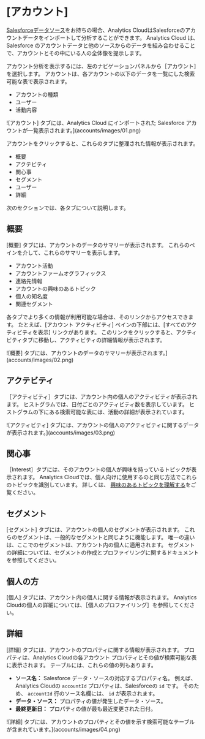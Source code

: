 # [アカウント]

[Salesforceデータソース](../individuals/adding-a-salesforce-data-source.md)をお持ちの場合、Analytics CloudはSalesforceのアカウントデータをインポートして分析することができます。 Analytics Cloud は、Salesforce のアカウントデータと他のソースからのデータを組み合わせることで、アカウントとその中にいる人の全体像を提示します。

アカウント分析を表示するには、左のナビゲーションパネルから［アカウント］を選択します。 アカウントは、各アカウントの以下のデータを一覧にした検索可能な表で表示されます。

-   アカウントの種類
-   ユーザー
-   活動内容

![アカウント] タブには、Analytics Cloud にインポートされた Salesforce アカウントが一覧表示されます。](accounts/images/01.png)

アカウントをクリックすると、これらのタブに整理された情報が表示されます。

-   概要
-   アクテビティ
-   関心事
-   セグメント
-   ユーザー
-   詳細

次のセクションでは、各タブについて説明します。

## 概要

[概要] タブには、アカウントのデータのサマリーが表示されます。 これらのペインを介して、これらのサマリーを表示します。

-   アカウント活動
-   アカウントファームオグラフィックス
-   連絡先情報
-   アカウントの興味のあるトピック
-   個人の知名度
-   関連セグメント

各タブでより多くの情報が利用可能な場合は、そのリンクからアクセスできます。 たとえば、[アカウント アクティビティ] ペインの下部には、[すべてのアクティビティを表示] リンクがあります。 このリンクをクリックすると、アクティビティタブに移動し、アクティビティの詳細情報が表示されます。

![概要] タブには、アカウントのデータのサマリーが表示されます。](accounts/images/02.png)

## アクテビティ

［アクティビティ］タブには、アカウント内の個人のアクティビティが表示されます。 ヒストグラムでは、日付ごとのアクティビティ数を表示しています。 ヒストグラムの下にある検索可能な表には、活動の詳細が表示されています。

![アクティビティ] タブには、アカウントの個人のアクティビティに関するデータが表示されます。](accounts/images/03.png)

## 関心事

［Interest］タブには、そのアカウントの個人が興味を持っているトピックが表示されます。 Analytics Cloudでは、個人向けに使用するのと同じ方法でこれらのトピックを識別しています。 詳しくは、 [興味のあるトピックを理解する](../../workspace-data/managing-interest-topics.md#understanding-interests)をご覧ください。

## セグメント

[セグメント] タブには、アカウントの個人のセグメントが表示されます。 これらのセグメントは、一般的なセグメントと同じように機能します。 唯一の違いは、ここでのセグメントは、アカウント内の個人に適用されます。 セグメントの詳細については、セグメントの作成とプロファイリングに関するドキュメントを参照してください。

## 個人の方

[個人] タブには、アカウント内の個人に関する情報が表示されます。 Analytics Cloudの個人の詳細については、［個人のプロファイリング］を参照してください。

## 詳細

[詳細] タブには、アカウントのプロパティに関する情報が表示されます。 プロパティは、Analytics Cloudの各アカウント プロパティとその値が検索可能な表に表示されます。 テーブルには、これらの値の列もあります。

-   **ソース名：** Salesforce データ・ソースの対応するプロパティ名。 例えば、Analytics Cloudの `accountId` プロパティは、Salesforceの `id` です。 そのため、 `accountId` 行のソース名欄には、 `id` が表示されます。
-   **データ・ソース：** プロパティの値が発生したデータ・ソース。
-   **最終更新日：** プロパティの値が最も最近変更された日付。

![詳細] タブには、アカウントのプロパティとその値を示す検索可能なテーブルが含まれています。](accounts/images/04.png)
